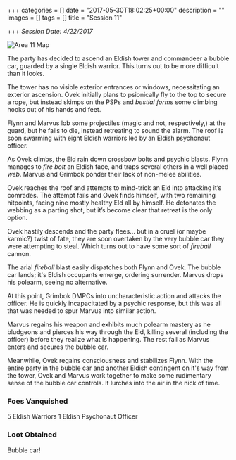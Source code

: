 +++
categories = []
date = "2017-05-30T18:02:25+00:00"
description = ""
images = []
tags = []
title = "Session 11"

+++
*Session Date: 4/22/2017*

![Area 11 Map](/uploads/vat-complex-iso.png)

The party has decided to ascend an Eldish tower and commandeer a bubble car, guarded by a single Eldish warrior. This turns out to be more difficult than it looks.

<!--more-->

The tower has no visible exterior entrances or windows, necessitating an exterior ascension. Ovek initially plans to psionically fly to the top to secure a rope, but instead skimps on the PSPs and *bestial forms* some climbing hooks out of his hands and feet.

Flynn and Marvus lob some projectiles (magic and not, respectively,) at the guard, but he fails to die, instead retreating to sound the alarm. The roof is soon swarming with eight Eldish warriors led by an Eldish psychonaut officer.

As Ovek climbs, the Eld rain down crossbow bolts and psychic blasts. Flynn manages to *fire bolt* an Eldish face, and traps several others in a well placed *web*. Marvus and Grimbok ponder their lack of non-melee abilities.

Ovek reaches the roof and attempts to mind-trick an Eld into attacking it’s comrades. The attempt fails and Ovek finds himself, with two remaining hitpoints, facing nine mostly healthy Eld all by himself. He detonates the webbing as a parting shot, but it’s become clear that retreat is the only option.

Ovek hastily descends and the party flees… but in a cruel (or maybe karmic?) twist of fate, they are soon overtaken by the very bubble car they were attempting to steal. Which turns out to have some sort of *fireball* cannon.

The arial *fireball* blast easily dispatches both Flynn and Ovek. The bubble car lands; it's Eldish occupants emerge, ordering surrender. Marvus drops his polearm, seeing no alternative.

At this point, Grimbok DMPCs into uncharacteristic action and attacks the officer. He is quickly incapacitated by a psychic response, but this was all that was needed to spur Marvus into similar action.

Marvus regains his weapon and exhibits much polearm mastery as he bludgeons and pierces his way through the Eld, killing several (including the officer) before they realize what is happening. The rest fall as Marvus enters and secures the bubble car.

Meanwhile, Ovek regains consciousness and stabilizes Flynn. With the entire party in the bubble car and another Eldish contingent on it's way from the tower, Ovek and Marvus work together to make some rudimentary sense of the bubble car controls. It lurches into the air in the nick of time.

### Foes Vanquished

5 Eldish Warriors
1 Eldish Psychonaut Officer

### Loot Obtained

Bubble car!